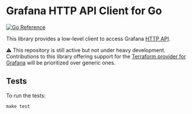 # Grafana HTTP API Client for Go

[![Go Reference](https://pkg.go.dev/badge/github.com/grafana/grafana-api-golang-client.svg)](https://pkg.go.dev/github.com/grafana/grafana-api-golang-client)

This library provides a low-level client to access Grafana [HTTP API](https://grafana.com/docs/grafana/latest/http_api/).

:warning: This repository is still active but not under heavy development.
Contributions to this library offering support for the [Terraform provider for Grafana](https://github.com/grafana/terraform-provider-grafana) will be prioritized over generic ones.

## Tests

To run the tests:

```
make test
```
